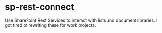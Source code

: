 # sp-rest-connect

Use SharePoint Rest Services to interact with lists and document libraries. I got tired of rewriting these for work projects.

